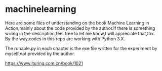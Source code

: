 # machinelearning
Here are some files of understanding on the book Machine Learning in Action,mainly about the code provided by the author.If there is something wrong in the description,feel free to let me know,I will appreciate that,thx.
By the way,codes in this repo are working with Python 3.X.

The runable.py in each chapter is the exe file written for the experiment by myself,not provided by the author.

https://www.ituring.com.cn/book/1021
